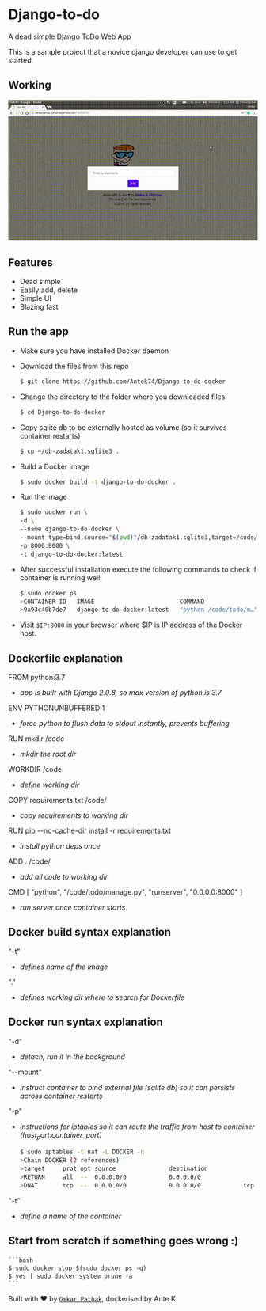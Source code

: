 # Django-to-do
A dead simple Django ToDo Web App

This is a sample project that a novice django developer can use to get started.

## Working

![Django to do](results/django-to-do.gif)

## Features

- Dead simple
- Easily add, delete
- Simple UI
- Blazing fast

## Run the app

- Make sure you have installed Docker daemon

- Download the files from this repo

    ```bash
	$ git clone https://github.com/Antek74/Django-to-do-docker
    ```

- Change the directory to the folder where you downloaded files

    ```bash
	$ cd Django-to-do-docker
    ```

- Copy sqlite db to be externally hosted as volume (so it survives container restarts)

    ```bash
	$ cp ~/db-zadatak1.sqlite3 .
    ```

- Build a Docker image

    ```bash
	$ sudo docker build -t django-to-do-docker .
    ```

- Run the image

    ```bash
	$ sudo docker run \
	-d \
	--name django-to-do-docker \
	--mount type=bind,source="$(pwd)"/db-zadatak1.sqlite3,target=/code/todo/db.sqlite3 \
	-p 8000:8000 \
	-t django-to-do-docker:latest
    ```

- After successful installation execute the following commands to check if container is running well:

    ```bash
	$ sudo docker ps
	>CONTAINER ID   IMAGE                        COMMAND                  CREATED         STATUS         PORTS                    NAMES
	>9a93c40b7de7   django-to-do-docker:latest   "python /code/todo/m…"   8 minutes ago   Up 8 minutes   0.0.0.0:8000->8000/tcp   django-to-do-docker
    ```


- Visit `$IP:8000` in your browser where $IP is IP address of the Docker host.

## Dockerfile explanation

FROM python:3.7  
- *app is built with Django 2.0.8, so max version of python is 3.7*  

ENV PYTHONUNBUFFERED 1  
- *force python to flush data to stdout instantly, prevents buffering*  

RUN mkdir /code  
- *mkdir the root dir*  

WORKDIR /code  
- *define working dir*  

COPY requirements.txt /code/  
- *copy requirements to working dir*  

RUN pip --no-cache-dir install -r requirements.txt  
- *install python deps once*  

ADD . /code/ 
- *add all code to working dir*  

CMD [ "python", "/code/todo/manage.py", "runserver", "0.0.0.0:8000" ]  
- *run server once container starts*  

## Docker build syntax explanation

"-t"  
- *defines name of the image* 

"."  
- *defines working dir where to search for Dockerfile*  

## Docker run syntax explanation

"-d"  
- *detach, run it in the background*  

"--mount"  
- *instruct container to bind external file (sqlite db) so it can persists across container restarts*
  
"-p" 
- *instructions for iptables so it can route the traffic from host to container ($host_port:$container_port)*
    
	
    ```bash
	$ sudo iptables -t nat -L DOCKER -n
	>Chain DOCKER (2 references)
	>target     prot opt source               destination         
	>RETURN     all  --  0.0.0.0/0            0.0.0.0/0           
	>DNAT       tcp  --  0.0.0.0/0            0.0.0.0/0            tcp dpt:8000 to:172.17.0.2:8000
    ```

"-t"  
- *define a name of the container*  

## Start from scratch if something goes wrong :)

    ```bash
	$ sudo docker stop $(sudo docker ps -q)
	$ yes | sudo docker system prune -a
    ```


Built with ♥ by [`Omkar Pathak`](http://www.omkarpathak.in/), dockerised by Ante K.
